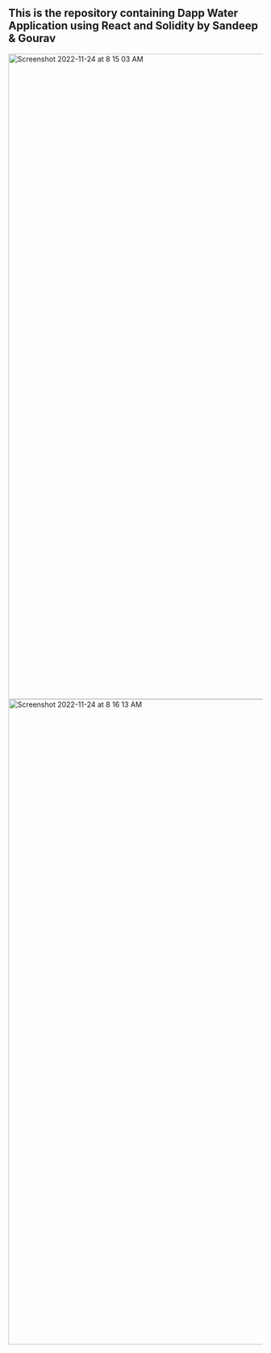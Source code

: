 ## This is the repository containing Dapp Water Application using React and Solidity by Sandeep & Gourav
<img width="1280" alt="Screenshot 2022-11-24 at 8 15 03 AM" src="https://user-images.githubusercontent.com/49956754/203699499-c184f9c3-f08f-4414-acc0-6b2d05dc972c.png">
<img width="1280" alt="Screenshot 2022-11-24 at 8 16 13 AM" src="https://user-images.githubusercontent.com/49956754/203699511-ba54a600-7006-4d16-8407-423c164d3bc9.png">
